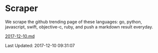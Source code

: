 # Scraper

We scrape the github trending page of these languages: go, python, javascript, swift, objective-c, ruby, and push a markdown result everyday.

[2017-12-10.md](https://github.com/henson/Scraper/blob/master/2017-12-10.md)

Last Updated: 2017-12-10 09:31:07